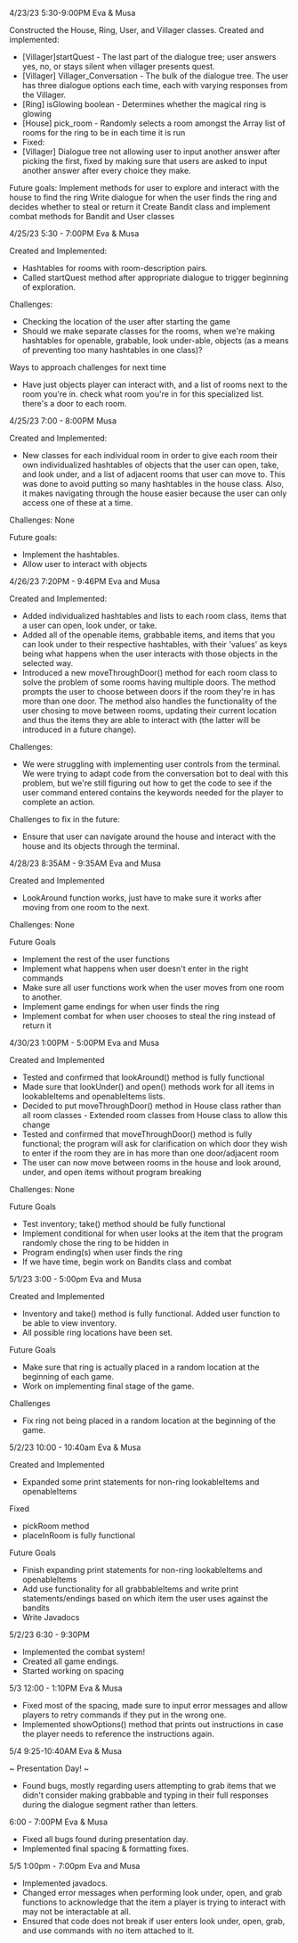 4/23/23
5:30-9:00PM
Eva & Musa

Constructed the House, Ring, User, and Villager classes.
Created and implemented:
 - [Villager]startQuest - The last part of the dialogue tree; user answers yes, no, or stays silent when villager presents quest.
 - [Villager] Villager_Conversation - The bulk of the dialogue tree. The user has three dialogue options each time, each with varying responses from the Villager.
 - [Ring] isGlowing boolean - Determines whether the magical ring is glowing
 - [House] pick_room - Randomly selects a room amongst the Array list of rooms for the ring to be in each time it is run
 - Fixed:
 - [Villager] Dialogue tree not allowing user to input another answer after picking the first, fixed by making sure that users are asked to input another answer after every choice they make. 
 
 Future goals:
 Implement methods for user to explore and interact with the house to find the ring
 Write dialogue for when the user finds the ring and decides whether to steal or return it
 Create Bandit class and implement combat methods for Bandit and User classes



4/25/23
5:30 - 7:00PM
Eva & Musa

Created and Implemented: 
- Hashtables for rooms with room-description pairs.
- Called startQuest method after appropriate dialogue to trigger beginning of exploration.

Challenges: 
- Checking the location of the user after starting the game
- Should we make separate classes for the rooms, when we're making hashtables for openable, grabable, look under-able, objects (as a means of preventing too many hashtables in one class)?

Ways to approach challenges for next time 
- Have just objects player can interact with, and a list of rooms next to the room you're in. check what room you're in for this specialized list. there's a door to each room.



4/25/23
7:00 - 8:00PM
Musa

Created and Implemented:
- New classes for each individual room in order to give each room their own individualized hashtables of objects that the user can open, take, and look under, and a list of adjacent rooms that user can move to. This was done to avoid putting so many hashtables in the house class. Also, it makes navigating through the house easier because the user can only access one of these at a time.

Challenges: None

Future goals:
- Implement the hashtables.
- Allow user to interact with objects



4/26/23
7:20PM - 9:46PM
Eva and Musa

Created and Implemented:
- Added individualized hashtables and lists to each room class, items that a user can open, look under, or take.
- Added all of the openable items, grabbable items, and items that you can look under to their respective hashtables, with their 'values' as keys being what happens when the user interacts with those objects in the selected way. 
- Introduced a new moveThroughDoor() method for each room class to solve the problem of some rooms having multiple doors. The method prompts the user to choose between doors if the room they're in has more than one door. The method also handles the functionality of the user chosing to move between rooms, updating their current location and thus the items they are able to interact with (the latter will be introduced in a future change).

Challenges:
- We were struggling with implementing user controls from the terminal. We were trying to adapt code from the conversation bot to deal with this problem, but we're still figuring out how to get the code to see if the user command entered contains the keywords needed for the player to complete an action. 

Challenges to fix in the future:
- Ensure that user can navigate around the house and interact with the house and its objects through the terminal.



4/28/23
8:35AM - 9:35AM 
Eva and Musa

Created and Implemented
- LookAround function works, just have to make sure it works after moving from one room to the next.

Challenges: None

Future Goals
- Implement the rest of the user functions
- Implement what happens when user doesn't enter in the right commands
- Make sure all user functions work when the user moves from one room to another.
- Implement game endings for when user finds the ring
- Implement combat for when user chooses to steal the ring instead of return it



4/30/23
1:00PM - 5:00PM
Eva and Musa

Created and Implemented
 - Tested and confirmed that lookAround() method is fully functional
 - Made sure that lookUnder() and open() methods work for all items in lookableItems and openableItems lists.
 - Decided to put moveThroughDoor() method in House class rather than all room classes
        - Extended room classes from House class to allow this change
 - Tested and confirmed that moveThroughDoor() method is fully functional; the program will ask for clarification on which door they wish to enter if the room they are in has more than one door/adjacent room
 - The user can now move between rooms in the house and look around, under, and open items without program breaking

Challenges: None

Future Goals
 - Test inventory; take() method should be fully functional
 - Implement conditional for when user looks at the item that the program randomly chose the ring to be hidden in
 - Program ending(s) when user finds the ring
 - If we have time, begin work on Bandits class and combat


5/1/23
3:00 - 5:00pm
Eva and Musa

Created and Implemented
- Inventory and take() method is fully functional. Added user function to be able to view inventory.
- All possible ring locations have been set.

Future Goals
- Make sure that ring is actually placed in a random location at the beginning of each game.
- Work on implementing final stage of the game.

Challenges
- Fix ring not being placed in a random location at the beginning of the game. 

5/2/23
10:00 - 10:40am
Eva & Musa

Created and Implemented
- Expanded some print statements for non-ring lookableItems and openableItems

Fixed
- pickRoom method
- placeInRoom is fully functional

Future Goals
- Finish expanding print statements for non-ring lookableItems and openableItems
- Add use functionality for all grabbableItems and write print statements/endings based on which item the user uses against the bandits
- Write Javadocs

5/2/23
6:30 - 9:30PM
- Implemented the combat system!
- Created all game endings.
- Started working on spacing

5/3
12:00 - 1:10PM
Eva & Musa

- Fixed most of the spacing, made sure to input error messages and allow players to retry commands if they put in the wrong one.
- Implemented showOptions() method that prints out instructions in case the player needs to reference the instructions again.  

5/4
9:25-10:40AM
Eva & Musa

~ Presentation Day! ~

- Found bugs, mostly regarding users attempting to grab items that we didn't consider making grabbable and typing in their full responses during the dialogue segment rather than letters.

6:00 - 7:00PM
Eva & Musa

- Fixed all bugs found during presentation day.
- Implemented final spacing & formatting fixes.

5/5
1:00pm - 7:00pm
Eva and Musa

- Implemented javadocs.
- Changed error messages when performing look under, open, and grab functions to acknowledge that the item a player is trying to interact with may not be interactable at all.
- Ensured that code does not break if user enters look under, open, grab, and use commands with no item attached to it.
